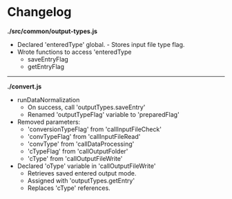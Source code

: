 # Changelog

**./src/common/output-types.js**
* Declared 'enteredType' global. - Stores input file type flag.
* Wrote functions to access 'enteredType
	* saveEntryFlag
	* getEntryFlag

---

**./convert.js**
* runDataNormalization
	* On success, call 'outputTypes.saveEntry'
	* Renamed 'outputTypeFlag' variable to 'preparedFlag'
* Removed parameters:
	* 'conversionTypeFlag' from 'callInputFileCheck'
	* 'convTypeFlag' from 'callInputFileRead'
	* 'convType' from 'callDataProcessing'
	* 'cTypeFlag' from 'callOutputFolder'
	* 'cType' from 'callOutputFileWrite'
* Declared 'oType' variable in 'callOutputFileWrite'
	* Retrieves saved entered output mode.
	* Assigned with 'outputTypes.getEntry'
	* Replaces 'cType' references.
